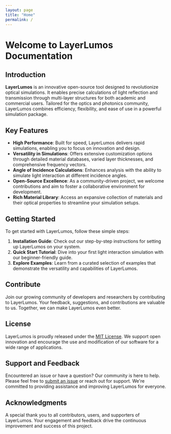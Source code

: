 ```yaml
---
layout: page
title: "Home"
permalink: /
---
```


# Welcome to LayerLumos Documentation

## Introduction

**LayerLumos** is an innovative open-source tool designed to revolutionize optical simulations. It enables precise calculations of light reflection and transmission through multi-layer structures for both academic and commercial users. Tailored for the optics and photonics community, LayerLumos combines efficiency, flexibility, and ease of use in a powerful simulation package.

## Key Features

- **High Performance**: Built for speed, LayerLumos delivers rapid simulations, enabling you to focus on innovation and design.
- **Versatility in Simulations**: Offers extensive customization options through detailed material databases, varied layer thicknesses, and comprehensive frequency vectors.
- **Angle of Incidence Calculations**: Enhances analysis with the ability to simulate light interaction at different incidence angles.
- **Open-Source Excellence**: As a community-driven project, we welcome contributions and aim to foster a collaborative environment for development.
- **Rich Material Library**: Access an expansive collection of materials and their optical properties to streamline your simulation setups.

## Getting Started

To get started with LayerLumos, follow these simple steps:

1. **Installation Guide**: Check out our step-by-step instructions for setting up LayerLumos on your system.
2. **Quick Start Tutorial**: Dive into your first light interaction simulation with our beginner-friendly guide.
3. **Explore Examples**: Learn from a curated selection of examples that demonstrate the versatility and capabilities of LayerLumos.

## Contribute

Join our growing community of developers and researchers by contributing to LayerLumos. Your feedback, suggestions, and contributions are valuable to us. Together, we can make LayerLumos even better.

## License

LayerLumos is proudly released under the [MIT License](https://github.com/Mil152/LayerLumos/blob/main/LICENSE). We support open innovation and encourage the use and modification of our software for a wide range of applications.

## Support and Feedback

Encountered an issue or have a question? Our community is here to help. Please feel free to [submit an issue](https://github.com/Mil152/LayerLumos/issues) or reach out for support. We're committed to providing assistance and improving LayerLumos for everyone.

## Acknowledgments

A special thank you to all contributors, users, and supporters of LayerLumos. Your engagement and feedback drive the continuous improvement and success of this project.

